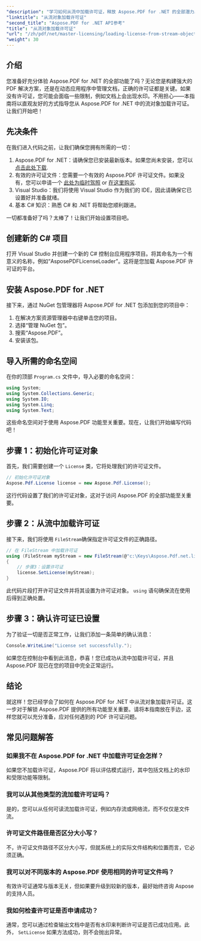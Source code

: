 ```yaml
---
"description": "学习如何从流中加载许可证，释放 Aspose.PDF for .NET 的全部潜力。本指南提供分步说明。"
"linktitle": "从流对象加载许可证"
"second_title": "Aspose.PDF for .NET API参考"
"title": "从流对象加载许可证"
"url": "/zh/pdf/net/master-licensing/loading-license-from-stream-object/"
"weight": 30
---
```


## 介绍

您准备好充分体验 Aspose.PDF for .NET 的全部功能了吗？无论您是构建强大的 PDF 解决方案，还是在动态应用程序中管理文档，正确的许可证都是关键。如果没有许可证，您可能会面临一些限制，例如文档上会出现水印。不用担心——本指南将以直观友好的方式指导您从 Aspose.PDF for .NET 中的流对象加载许可证。让我们开始吧！

## 先决条件

在我们进入代码之前，让我们确保您拥有所需的一切：

1. Aspose.PDF for .NET：请确保您已安装最新版本。如果您尚未安装，您可以 [点击此处下载](https://releases。aspose.com/pdf/net/).
2. 有效的许可证文件：您需要一个有效的 Aspose.PDF 许可证文件。如果没有，您可以申请一个 [此处为临时驾照](https://purchase.aspose.com/temp或者ary-license/) or [在这里购买](https://purchase。aspose.com/buy).
3. Visual Studio：我们将使用 Visual Studio 作为我们的 IDE，因此请确保它已设置好并准备就绪。
4. 基本 C# 知识：熟悉 C# 和 .NET 将帮助您顺利跟进。

一切都准备好了吗？太棒了！让我们开始设置项目吧。

## 创建新的 C# 项目

打开 Visual Studio 并创建一个新的 C# 控制台应用程序项目。将其命名为一个有意义的名称，例如“AsposePDFLicenseLoader”。这将是您加载 Aspose.PDF 许可证的平台。

## 安装 Aspose.PDF for .NET

接下来，通过 NuGet 包管理器将 Aspose.PDF for .NET 包添加到您的项目中：

1. 在解决方案资源管理器中右键单击您的项目。
2. 选择“管理 NuGet 包”。
3. 搜索“Aspose.PDF”。
4. 安装该包。

## 导入所需的命名空间

在你的顶部 `Program.cs` 文件中，导入必要的命名空间：

```csharp
using System;
using System.Collections.Generic;
using System.IO;
using System.Linq;
using System.Text;
```

这些命名空间对于使用 Aspose.PDF 功能至关重要。现在，让我们开始编写代码吧！

## 步骤 1：初始化许可证对象

首先，我们需要创建一个 `License` 类，它将处理我们的许可证文件。

```csharp
// 初始化许可证对象
Aspose.Pdf.License license = new Aspose.Pdf.License();
```

这行代码设置了我们的许可证对象，这对于访问 Aspose.PDF 的全部功能至关重要。

## 步骤 2：从流中加载许可证

接下来，我们将使用 `FileStream`确保指定许可证文件的正确路径。

```csharp
// 在 FileStream 中加载许可证
using (FileStream myStream = new FileStream(@"c:\Keys\Aspose.Pdf.net.lic", FileMode.Open))
{
    // 步骤3：设置许可证
    license.SetLicense(myStream);
}
```

此代码片段打开许可证文件并将其设置为许可证对象。 `using` 语句确保流在使用后得到正确处置。

## 步骤 3：确认许可证已设置

为了验证一切是否正常工作，让我们添加一条简单的确认消息：

```csharp
Console.WriteLine("License set successfully.");
```

如果您在控制台中看到此消息，恭喜！您已成功从流中加载许可证，并且 Aspose.PDF 现已在您的项目中完全正常运行。

## 结论

就这样！您已经学会了如何在 Aspose.PDF for .NET 中从流对象加载许可证。这一步对于解锁 Aspose.PDF 提供的所有功能至关重要。请将本指南放在手边，这样您就可以充分准备，应对任何遇到的 PDF 许可证问题。

## 常见问题解答

### 如果我不在 Aspose.PDF for .NET 中加载许可证会怎样？  
如果您不加载许可证，Aspose.PDF 将以评估模式运行，其中包括文档上的水印和受限功能等限制。

### 我可以从其他类型的流加载许可证吗？  
是的，您可以从任何可读流加载许可证，例如内存流或网络流，而不仅仅是文件流。

### 许可证文件路径是否区分大小写？  
不，许可证文件路径不区分大小写，但就系统上的实际文件结构和位置而言，它必须正确。

### 我可以对不同版本的 Aspose.PDF 使用相同的许可证文件吗？  
有效许可证通常与版本无关，但如果要升级到较新的版本，最好始终咨询 Aspose 的支持人员。

### 我如何检查许可证是否申请成功？  
通常，您可以通过检查输出文档中是否有水印来判断许可证是否已成功应用。此外， `SetLicense` 如果方法成功，则不会抛出异常。